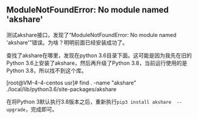 ## ModuleNotFoundError: No module named 'akshare'

测试akshare接口，发现了“ModuleNotFoundError: No module named 'akshare'”错误。为啥？明明前面已经安装成功了。

查找了akshare在哪里，发现在python 3.6目录下面。这可能是因为我先在旧的Python 3.6上安装了akshare，然后再升级了Python 3.8，当前运行使用的是Python 3.8，所以找不到这个库。

[root@VM-4-4-centos usr]# find . -name "akshare"
./local/lib/python3.6/site-packages/akshare

在将Python 3默认执行3.8版本之后，重新执行`pip3 install akshare  --upgrade`，完成即可。